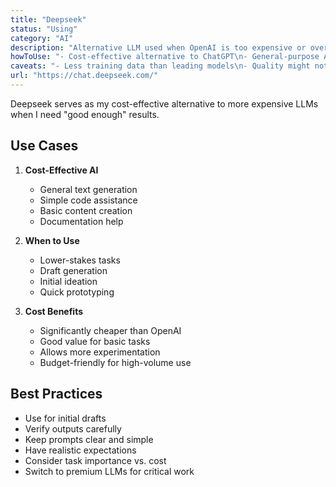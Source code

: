 ```yaml
---
title: "Deepseek"
status: "Using"
category: "AI"
description: "Alternative LLM used when OpenAI is too expensive or overkill"
howToUse: "- Cost-effective alternative to ChatGPT\n- General-purpose AI assistance\n- Basic code generation and editing"
caveats: "- Less training data than leading models\n- Quality might not match state-of-the-art LLMs"
url: "https://chat.deepseek.com/"
---
```


Deepseek serves as my cost-effective alternative to more expensive LLMs when I need "good enough" results.

## Use Cases

1. **Cost-Effective AI**
   - General text generation
   - Simple code assistance
   - Basic content creation
   - Documentation help

2. **When to Use**
   - Lower-stakes tasks
   - Draft generation
   - Initial ideation
   - Quick prototyping

3. **Cost Benefits**
   - Significantly cheaper than OpenAI
   - Good value for basic tasks
   - Allows more experimentation
   - Budget-friendly for high-volume use

## Best Practices

- Use for initial drafts
- Verify outputs carefully
- Keep prompts clear and simple
- Have realistic expectations
- Consider task importance vs. cost
- Switch to premium LLMs for critical work 